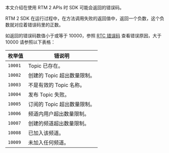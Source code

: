 本文介绍在使用 RTM 2 APIs 时 SDK 可能会返回的错误码。

RTM 2 SDK 在运行过程中，在方法调用失败的返回值中，返回一个负数，这个负数就对应着错误码里的正数。

如返回的错误码数值小于或等于 10000，参照 [RTC 错误码](extension_customer/API%20Reference/windows_ng/API/rtc_api_data_type.html#enum_errorcodetype) 查看错误原因，大于 10000 请参照以下表格：


| 枚举值   | 错说明      | 
| ------------ | --------- |
| `10001`     | Topic 已存在。  | 
| `10002`     | 创建的 Topic 超出数量限制。  | 
| `10003`     | 不是有效的 Topic 名称。  | 
| `10004`    | 发布 Topic 失败。  | 
| `10005`    | 订阅的 Topic 超出数量限制。  | 
| `10006`    | 频道内用户超出数量限制。  | 
| `10007`    | 创建的频道超出数量限制。  | 
| `10008`    | 已加入该频道。  | 
| `10009`    | 未加入任何频道。  | 